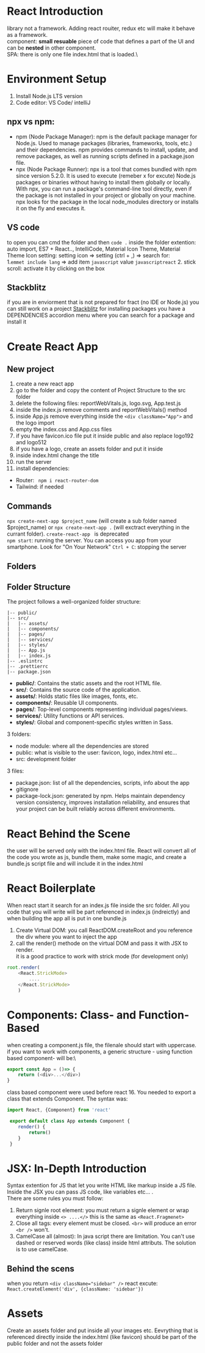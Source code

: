 # React Introduction
library not a framework. Adding react rouiter, redux etc will make it behave as a framework.\
component: **small** **resuable** piece of code that defines a part of the UI and can be **nested** in other component.\
SPA: there is only one file index.html that is loaded.\

# Environment Setup
1. Install Node.js LTS version
2. Code editor: VS Code/ intelliJ
## npx vs npm:
+ npm (Node Package Manager): npm is the default package manager for Node.js. Used to manage packages (libraries, frameworks, tools, etc.) and their dependencies. npm provides commands to install, update, and remove packages, as well as running scripts defined in a package.json file.
+ npx (Node Package Runner): npx  is a tool that comes bundled with npm since version 5.2.0. It is used to execute (remeber x for excute) Node.js packages or binaries without having to install them globally or locally. With npx, you can run a package's command-line tool directly, even if the package is not installed in your project or globally on your machine. npx looks for the package in the local node_modules directory or installs it on the fly and executes it.

## VS code
to open you can cmd the folder and then `code .` inside the folder
extention: auto import, ES7 + React.., IntelliCode, Material Icon Theme, Material Theme Icon
setting: setting icon => setting (ctrl + ,) => search for:\
1.`emmet include lang` => add item `javascript` value `javascriptreact`
2. stick scroll: activate it  by clicking on the box

## Stackblitz
if you are in enviorment that is not prepared for fract (no IDE or Node.js) you can still work on a project
[Stackblitz](https://stackblitz.com/edit/react-g7585w?file=src%2FApp.js)
for installing packages you have a DEPENDENCIES accordion menu where you can search for a package and install it

# Create React App

## New project
1. create a new react app
2. go to the folder and copy the content of Project Structure to the src folder
3. delete the following files: reportWebVitals.js, logo.svg, App.test.js
4. inside the index.js remove comments and reportWebVitals() method
5. inside App.js remove everything inside the `<div className="App">` and the logo import
6. empty the index.css and App.css files
7. if you have favicon.ico file put it inside public and also replace logo192 and logo512
8. if you have a logo, create an assets folder and put it inside
9. inside index.html change the title
11. run the server
12. install dependencies:
+ Router: ` npm i react-router-dom` 
+ Tailwind: if needed

## Commands
`npx create-next-app $project_name` (will create a sub folder named $project_name) or `npx create-next-app .` (will exctract everything in the currant folder). `create-react-app ` is deprecated \
`npm start`: running the server. You can access you app from your smartphone. Look for "On Your Network"
`Ctrl + C`: stopping the server


## Folders
## Folder Structure

The project follows a well-organized folder structure:

```
|-- public/
|-- src/
|   |-- assets/
|   |-- components/
|   |-- pages/
|   |-- services/
|   |-- styles/
|   |-- App.js
|   |-- index.js
|-- .eslintrc
|-- .prettierrc
|-- package.json
```

- **public/**: Contains the static assets and the root HTML file.
- **src/**: Contains the source code of the application.
- **assets/**: Holds static files like images, fonts, etc.
- **components/**: Reusable UI components.
- **pages/**: Top-level components representing individual pages/views.
- **services/**: Utility functions or API services.
- **styles/**: Global and component-specific styles written in Sass.

 3 folders:
+ node module: where all the dependencies are stored 
+ public: what is visible to the user: favicon, logo, index.html etc...
+ src: development folder

3 files:
+ package.json: list of all the dependencies, scripts, info about the app
+ gitignore
+ package-lock.json: generated by npm. Helps maintain dependency version consistency, improves installation reliability, and ensures that your project can be built reliably across different environments.

# React Behind the Scene
the user will be served only with the index.html file. React will convert all of the code you wrote as js, bundle them, make some magic, and create a bundle.js script file and will include it in the index.html

# React Boilerplate
When react start it search for an index.js file inside the src folder. All you code that you will write will be part referenced in index.js (indreictly) and when building the app all is put in one bundle.js
1. Create Virtual DOM: you call ReactDOM.createRoot and you reference the div where you want to inject the app
2. call the render() methode on the virtual DOM and pass it with JSX to render.\
it is a good practice to work with strick mode (for development only)
```js
root.render(
	<React.StrickMode>
		....
	</React.StrickMode>
	)
```

# Components: Class- and Function-Based
when creating a component.js file, the filenale should start with uppercase.
if you want to work with components, a generic structure - using function based component- will be:\
```js
export const App = ()=> {
	return (<div>...</div>)
}

```
class based component were used before react 16. You needed to export a class that extends Component. The syntax was:
```js
import React, {Component} from 'react'

 export default class App extends Component {
 	render() {
 		return()
 	}
 }
```

# JSX: In-Depth Introduction
Syntax extention for JS that let you write HTML like markup inside a JS file. Inside the JSX you can pass JS code, like variables etc... .\
There are some rules you must follow:
1. Return signle root element: you must return a signle element or wrap everything inside `<> ....</>` this is the same as `<React.Fragmenet>`
2. Close all tags: every element must be closed. `<br>`  will produce an error `<br />` won't.
3. CamelCase all (almost): In java script there are limitation. You can't use dashed or reserved words (like class) inside html attributs. The solution is to use camelCase. 

## Behind the scens
when you return `<div className="sidebar" />` react excute:
`React.createElement('div', {className: 'sidebar'})`


# Assets
Create an assets folder and put inside all your images etc.  Eevrything that is referenced directly inside the index.html (like favicon) should be part of the public folder and not the assets folder

